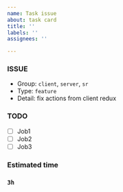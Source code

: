 ```yaml
---
name: Task issue
about: task card
title: ''
labels: ''
assignees: ''

---
```


### **ISSUE**

- Group: `client`, `server`, `sr`
- Type: `feature`
- Detail: fix actions from client redux

### **TODO**

- [ ]  Job1
- [ ]  Job2
- [ ]  Job3

### **Estimated time**

### **`3h`**
